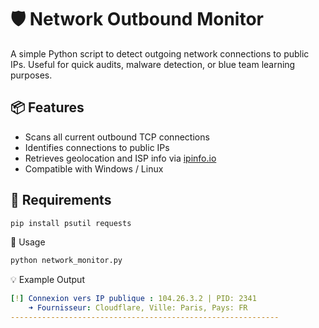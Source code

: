 # 🛡️ Network Outbound Monitor

A simple Python script to detect outgoing network connections to public IPs. Useful for quick audits, malware detection, or blue team learning purposes.

## 📦 Features

- Scans all current outbound TCP connections
- Identifies connections to public IPs
- Retrieves geolocation and ISP info via [ipinfo.io](https://ipinfo.io)
- Compatible with Windows / Linux

## 🧪 Requirements

```bash
pip install psutil requests
```

🚀 Usage

```bash
python network_monitor.py
```

💡 Example Output

```yaml
[!] Connexion vers IP publique : 104.26.3.2 | PID: 2341
    ➜ Fournisseur: Cloudflare, Ville: Paris, Pays: FR
------------------------------------------------------------
```
